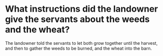 # What instructions did the landowner give the servants about the weeds and the wheat?

The landowner told the servants to let both grow together until the harvest, and then to gather the weeds to be burned, and the wheat into the barn.
